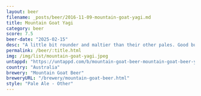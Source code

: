 ```yaml
---
layout: beer
filename: _posts/beer/2016-11-09-mountain-goat-yagi.md
title: Mountain Goat Yagi
category: beer
score: 7.5
beer-date: "2025-02-15"
desc: "A little bit rounder and maltier than their other pales. Good but doesn’t seem like it’s needed in the range"
permalink: /beer/:title.html
img: /img/list/mountain-goat-yagi.jpeg
untappd: "https://untappd.com/b/mountain-goat-beer-mountain-goat-beer-yagi-pale-ale/5977430"
country: "Australia"
brewery: "Mountain Goat Beer"
breweryURL: "/brewery/mountain-goat-beer.html"
style: "Pale Ale - Other"
---
```

